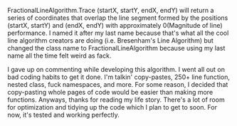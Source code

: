 FractionalLineAlgorithm.Trace (startX, startY, endX, endY) will return a series of coordinates that overlap the line segment formed by the positions (startX, startY) and (endX, endY) with approximately 0(Magnitude of line) performance. I named it after my last name because that's what all the cool line algorithm creators are doing (i.e. Bresenham's Line Algorithm) but changed the class name to FractionalLineAlgorithm because using my last name all the time felt weird as fack.

I gave up on commenting while developing this algorithm. I  went all out on bad coding habits to get it done. I'm talkin' copy-pastes, 250+ line function, nested class, fuck namespaces, and more. For some reason, I decided that copy-pasting whole pages of code would be easier than making more functions. Anyways, thanks for reading my life story. There's a lot of room for optimization and tidying up the code which I plan to get to soon. For now, it's tested and working perfectly.
